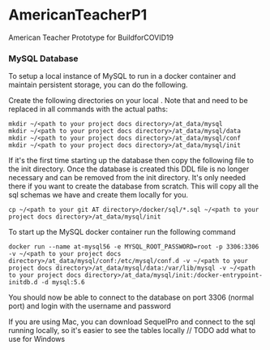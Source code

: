 # AmericanTeacherP1
American Teacher Prototype for BuildforCOVID19


### MySQL Database

To setup a local instance of MySQL to run in a docker container and maintain persistent storage, you can do the
following.

Create the following directories on your local . Note that <path to your project docs directory> and <path to your git AT directory> need to be replaced in all commands with the actual paths:
```
mkdir ~/<path to your project docs directory>/at_data/mysql
mkdir ~/<path to your project docs directory>/at_data/mysql/data
mkdir ~/<path to your project docs directory>/at_data/mysql/conf
mkdir ~/<path to your project docs directory>/at_data/mysql/init
```

If it's the first time starting up the database then copy the following file to the init directory. Once the database
is created this DDL file is no longer necessary and can be removed from the init directory. It's only needed there if
you want to create the database from scratch. This will copy all the sql schemas we have and create them locally for you.
```
cp ~/<path to your git AT directory>/docker/sql/*.sql ~/<path to your project docs directory>/at_data/mysql/init
```

To start up the MySQL docker container run the following command
```
docker run --name at-mysql56 -e MYSQL_ROOT_PASSWORD=root -p 3306:3306 -v ~/<path to your project docs directory>/at_data/mysql/conf:/etc/mysql/conf.d -v ~/<path to your project docs directory>/at_data/mysql/data:/var/lib/mysql -v ~/<path to your project docs directory>/at_data/mysql/init:/docker-entrypoint-initdb.d -d mysql:5.6
```

You should now be able to connect to the database on port 3306 (normal port) and login with the username and password

If you are using Mac, you can download SequelPro and connect to the sql running locally, so it's easier to see the tables locally
// TODO add what to use for Windows
